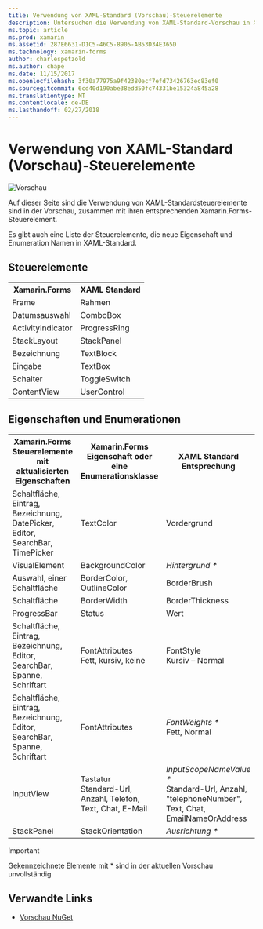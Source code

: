 ```yaml
---
title: Verwendung von XAML-Standard (Vorschau)-Steuerelemente
description: Untersuchen die Verwendung von XAML-Standard-Vorschau in Xamarin.Forms erste Schritte
ms.topic: article
ms.prod: xamarin
ms.assetid: 287E6631-D1C5-46C5-8905-AB53D34E365D
ms.technology: xamarin-forms
author: charlespetzold
ms.author: chape
ms.date: 11/15/2017
ms.openlocfilehash: 3f30a77975a9f42380ecf7efd73426763ec83ef0
ms.sourcegitcommit: 6cd40d190abe38edd50fc74331be15324a845a28
ms.translationtype: MT
ms.contentlocale: de-DE
ms.lasthandoff: 02/27/2018
---
```

# <a name="xaml-standard-preview-controls"></a>Verwendung von XAML-Standard (Vorschau)-Steuerelemente

![Vorschau](~/media/shared/preview.png)

Auf dieser Seite sind die Verwendung von XAML-Standardsteuerelemente sind in der Vorschau, zusammen mit ihren entsprechenden Xamarin.Forms-Steuerelement.

Es gibt auch eine Liste der Steuerelemente, die neue Eigenschaft und Enumeration Namen in XAML-Standard.

## <a name="controls"></a>Steuerelemente

<table style="width:300px">
  <tr><th>Xamarin.Forms</th><th>XAML Standard</th></tr>
  <tr><td>Frame</td><td>Rahmen</td></tr>
  <tr><td>Datumsauswahl</td><td>ComboBox</td></tr>
  <tr><td>ActivityIndicator</td><td>ProgressRing</td></tr>
  <tr><td>StackLayout</td><td>StackPanel</td></tr>
  <tr><td>Bezeichnung</td><td>TextBlock</td></tr>
  <tr><td>Eingabe</td><td>TextBox</td></tr>
  <tr><td>Schalter</td><td>ToggleSwitch</td></tr>
  <tr><td>ContentView</td><td>UserControl</td></tr>
</table>

## <a name="properties-and-enumerations"></a>Eigenschaften und Enumerationen

<table>
  <tr><th>Xamarin.Forms<br/>Steuerelemente mit aktualisierten Eigenschaften</th><th>Xamarin.Forms<br/>Eigenschaft oder eine Enumerationsklasse</th><th>XAML Standard<br/>Entsprechung</th></tr>
  <tr><td>Schaltfläche, Eintrag, Bezeichnung, DatePicker, Editor, SearchBar, TimePicker</td><td>TextColor</td><td>Vordergrund</td></tr>
  <tr><td>VisualElement</td><td>BackgroundColor</td><td><i>Hintergrund *</i></td></tr>
  <tr><td>Auswahl, einer Schaltfläche</td><td>BorderColor, OutlineColor</td><td>BorderBrush</td></tr>
  <tr><td>Schaltfläche</td><td>BorderWidth</td><td>BorderThickness</td></tr>
  <tr><td>ProgressBar</td><td>Status</td><td>Wert</td></tr>
  <tr><td>Schaltfläche, Eintrag, Bezeichnung, Editor, SearchBar, Spanne, Schriftart</td><td>FontAttributes<br/>Fett, kursiv, keine</td><td>FontStyle<br/>Kursiv – Normal</td></tr>
  <tr><td>Schaltfläche, Eintrag, Bezeichnung, Editor, SearchBar, Spanne, Schriftart</td><td>FontAttributes</td><td><i>FontWeights *</i><br/>Fett, Normal</td></tr>
  <tr><td>InputView</td><td>Tastatur<br/>Standard-Url, Anzahl, Telefon, Text, Chat, E-Mail</td><td><i>InputScopeNameValue *</i><br/>Standard-Url, Anzahl, "telephoneNumber", Text, Chat, EmailNameOrAddress</td></tr>
  <tr><td>StackPanel</td><td>StackOrientation</td><td><i>Ausrichtung *</i></td></tr>
</table>

> [!IMPORTANT]
> Gekennzeichnete Elemente mit * sind in der aktuellen Vorschau unvollständig


## <a name="related-links"></a>Verwandte Links

- [Vorschau NuGet](https://aka.ms/xf-xamlstandard-nuget)
